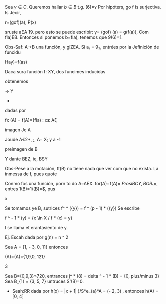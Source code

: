 Sea $\gamma \in C$. Queremos hallar $b \in B$ t.g. (6)=४ Por hipóters, go f is surjectiva. Is Jecir,

r=(gof)(a), P(x)

sruste aEA 19. pero esto se puede escribir: γ= (gof) (a) = g(f(a)), Com fla)EB. Entonces si ponemos b=fla), tenemos que 9(6)=1.

Obs-Saf: A→B una función, y giZEA. Si a₁ = 9₂, entrées por la Jefinición de funcidu

Hay)=f(as)

Daca sura función f: XY, dos funcimes inducidas

obtenemos

→ Y

*

dadas por

fx (A) = f(A)={fla) : αε Αξ

imagen Je A

Joude A€2*, ;, A= X; γ a -1

preimagen de B

Y dante BEZ, ie, BSY

Obs-Pese a la motación, ft(B) no tiene nada que ver com que no exista. La inmessa de f, pues quote

Conmo fos una función, porn to do A=AEX. for(A)=f(A)=$. Prosi BCY, BOR₁=$, entres 1(B)=1/(B)=$, pus

x

Se tomamos ye B, sutrices f^ * (\{y\}) = f ^ (p - 1) * (\{y\}) Se escribe

f ^ - 1 * (y) = \{x \in X / f * (x) = y\}

I se llama et erantasiento de y.

Ej. Escah dada por g(n) = n ^ 2

Sea A = \{1, - 3, 0, 11\} entonces

(A)=(A)={1,9,0, 121}

3

Sea B={0,9,3}≤720, entrances j^ * (8) = delta ^ - 1 * (B) = \{0, plus/minus 3\} Sea B_{1} = \{3, 5, 7\} untruces S'(B)=0.

- Seah:RR dada por h(x) = |x + 1| )/S*e_{a}*A = (- 2, 3) , entonces h(A) = [0, 4]
